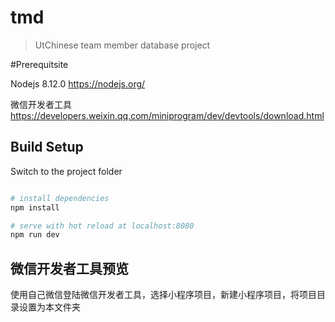 # tmd
> UtChinese team member database project


#Prerequitsite

Nodejs 8.12.0 https://nodejs.org/ 

微信开发者工具 https://developers.weixin.qq.com/miniprogram/dev/devtools/download.html


## Build Setup
Switch to the project folder

``` bash

# install dependencies
npm install

# serve with hot reload at localhost:8080
npm run dev

```

## 微信开发者工具预览 

使用自己微信登陆微信开发者工具，选择小程序项目，新建小程序项目，将项目目录设置为本文件夹


